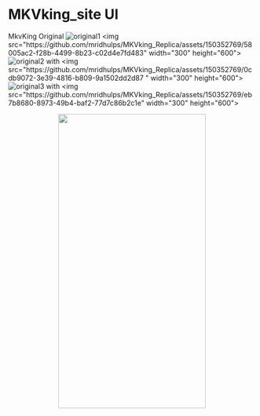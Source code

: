 # MKVking_site UI
  
MkvKing Original
![original1]([https://your-image-url.type](https://github.com/mridhulps/MKVking_Replica/assets/150352769/58005ac2-f28b-4499-8b23-c02d4e7fd483)) <img src="https://github.com/mridhulps/MKVking_Replica/assets/150352769/58005ac2-f28b-4499-8b23-c02d4e7fd483" width="300" height="600"> 
![original2]([https://your-image-url.type](https://github.com/mridhulps/MKVking_Replica/assets/150352769/0cdb9072-3e39-4816-b809-9a1502dd2d87)) with <img src="https://github.com/mridhulps/MKVking_Replica/assets/150352769/0cdb9072-3e39-4816-b809-9a1502dd2d87 " width="300" height="600"> 
![original3]([https://your-image-url.type](https://github.com/mridhulps/MKVking_Replica/assets/150352769/eb7b8680-8973-49b4-baf2-77d7c86b2c1e)) with <img src="https://github.com/mridhulps/MKVking_Replica/assets/150352769/eb7b8680-8973-49b4-baf2-77d7c86b2c1e" width="300" height="600">
<p align="center">
  <img width="300" height="600" src="https://github.com/mridhulps/MKVking_Replica/assets/150352769/eb7b8680-8973-49b4-baf2-77d7c86b2c1e">
</p>






